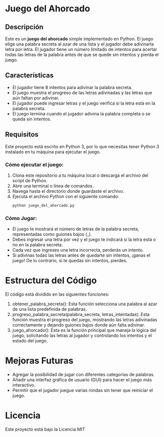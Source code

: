 # Juego del Ahorcado

## Descripción

Este es un **juego del ahorcado** simple implementado en Python. El juego elige una palabra secreta al azar de una lista y el jugador debe adivinarla letra por letra. El jugador tiene un número limitado de intentos para acertar todas las letras de la palabra antes de que se quede sin intentos y pierda el juego.

## Características

- El jugador tiene 8 intentos para adivinar la palabra secreta.
- El juego muestra el progreso de las letras adivinadas y las letras que aún faltan por adivinar.
- El jugador puede ingresar letras y el juego verifica si la letra está en la palabra secreta.
- El juego termina cuando el jugador adivina la palabra completa o se queda sin intentos.

## Requisitos

Este proyecto está escrito en Python 3, por lo que necesitas tener Python 3 instalado en tu máquina para ejecutar el juego.

### Cómo ejecutar el juego:

1. Clona este repositorio a tu máquina local o descarga el archivo del script de Python.
2. Abre una terminal o línea de comandos.
3. Navega hasta el directorio donde guardaste el archivo.
4. Ejecuta el archivo Python con el siguiente comando:
   ```bash
   python juego_del_ahorcado.py

### Cómo Jugar:

- El juego te mostrará el número de letras de la palabra secreta, representadas como guiones bajos (_).
- Debes ingresar una letra por vez y el juego te indicará si la letra está o no en la palabra secreta.
- Cada vez que ingreses una letra incorrecta, perderás un intento.
- Si adivinas todas las letras antes de quedarte sin intentos, ¡ganas el juego! De lo contrario, si te quedas sin intentos, pierdes.
# Estructura del Código

El código está dividido en las siguientes funciones:

1. obtener_palabra_secreta(): Esta función selecciona una palabra al azar de una lista predefinida de palabras.
2. progreso_palabra_secreta(palabra_secreta, letras_intentadas): Esta función muestra el progreso del juego, mostrando las letras adivinadas correctamente y dejando guiones bajos donde aún falta adivinar.
3. juego_ahorcado(): Esta es la función principal que maneja la lógica del juego, solicitando las letras al jugador y controlando los intentos y el estado del juego.

# Mejoras Futuras
- Agregar la posibilidad de jugar con diferentes categorías de palabras.
- Añadir una interfaz gráfica de usuario (GUI) para hacer el juego más interactivo.
- Permitir que el jugador juegue varias rondas sin tener que reiniciar el juego.

# Licencia
Este proyecto está bajo la Licencia MIT 